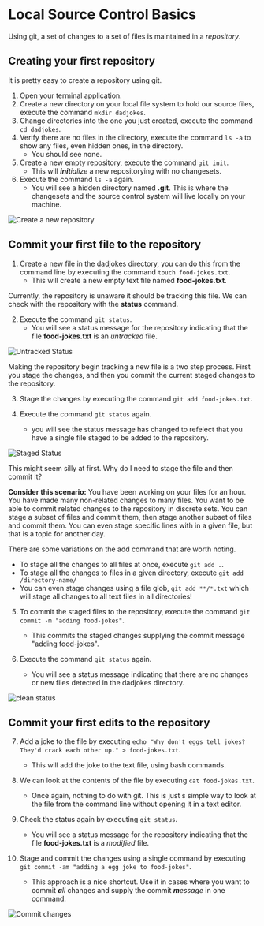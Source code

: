# Local Source Control Basics

Using git, a set of changes to a set of files is maintained in a *repository*. 

## Creating your first repository

It is pretty easy to create a repository using git.

1. Open your terminal application.
2. Create a new directory on your local file system to hold our source files, execute the command `mkdir dadjokes`.
3. Change directories into the one you just created, execute the command `cd dadjokes`.
4. Verify there are no files in the directory, execute the command `ls -a` to show any files, even hidden ones, in the directory.
    - You should see none.
5. Create a new empty repository, execute the command `git init`.
    - This will _**init**ialize_ a new repositorying with no changesets.
6. Execute the command `ls -a` again.
    - You will see a hidden directory named **.git**. This is where the changesets and the source control system will live locally on your machine.

![Create a new repository](https://s3-us-west-1.amazonaws.com/iamnotmyself-com/2020/10/Screen-Shot-2020-10-15-at-5.32.18-PM.png)

## Commit your first file to the repository

1. Create a new file in the dadjokes directory, you can do this from the command line by executing the command `touch food-jokes.txt`.
    - This will create a new empty text file named **food-jokes.txt**.

Currently, the repository is unaware it should be tracking this file. We can check with the repository with the **status** command.

2. Execute the command `git status`.
    - You will see a status message for the repository indicating that the file **food-jokes.txt** is an _untracked_ file.

![Untracked Status](https://s3-us-west-1.amazonaws.com/iamnotmyself-com/2020/10/Screen-Shot-2020-10-15-at-5.36.45-PM.png)

Making the repository begin tracking a new file is a two step process. First you stage the changes, and then you commit the current staged changes to the repository.

3. Stage the changes by executing the command `git add food-jokes.txt`.

4. Execute the command `git status` again.
    - you will see the status message has changed to refelect that you have a single file staged to be added to the repository.
    
![Staged Status](https://s3-us-west-1.amazonaws.com/iamnotmyself-com/2020/10/Screen-Shot-2020-10-15-at-5.45.10-PM.png)

This might seem silly at first. Why do I need to stage the file and then commit it? 

**Consider this scenario:** You have been working on your files for an hour. You have made many non-related changes to many files. You want to be able to commit related changes to the repository in discrete sets. You can stage a subset of files and commit them, then stage another subset of files and commit them. You can even stage specific lines with in a given file, but that is a topic for another day.

There are some variations on the add command that are worth noting.

- To stage all the changes to all files at once, execute `git add .`.
- To stage all the changes to files in a given directory, execute `git add /directory-name/`
- You can even stage changes using a file glob, `git add **/*.txt` which will stage all changes to all text files in all directories!

5. To commit the staged files to the repository, execute the command `git commit -m "adding food-jokes"`.
    - This commits the staged changes supplying the commit message "adding food-jokes".
    
6. Execute the command `git status` again.
    - You will see a status message indicating that there are no changes or new files detected in the dadjokes directory.

![clean status](https://s3-us-west-1.amazonaws.com/iamnotmyself-com/2020/10/Screen-Shot-2020-10-15-at-6.01.23-PM.png)

## Commit your first edits to the repository

7. Add a joke to the file by executing `echo "Why don't eggs tell jokes? They'd crack each other up." > food-jokes.txt`.
    - This will add the joke to the text file, using bash commands.

8. We can look at the contents of the file by executing `cat food-jokes.txt`.
    - Once again, nothing to do with git. This is just s simple way to look at the file from the command line without opening it in a text editor.

9. Check the status again by executing `git status`.
    - You will see a status message for the repository indicating that the file **food-jokes.txt** is a _modified_ file.

10. Stage and commit the changes using a single command by executing `git commit -am "adding a egg joke to food-jokes"`.
    - This approach is a nice shortcut. Use it in cases where you want to commit _**a**ll_ changes and supply the commit _**m**essage_ in one command.
        
![Commit changes](https://s3-us-west-1.amazonaws.com/iamnotmyself-com/2020/10/Screen-Shot-2020-10-16-at-5.52.36-AM.png)
